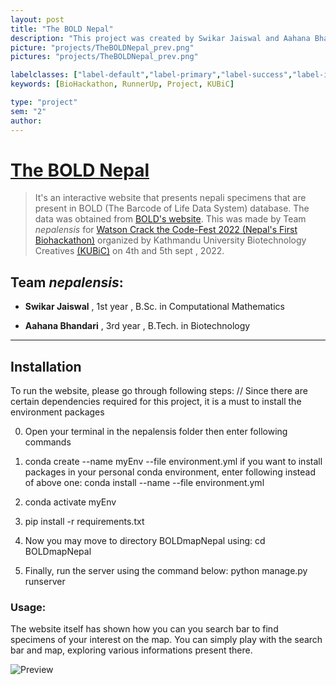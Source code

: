```yaml
---
layout: post
title: "The BOLD Nepal"
description: "This project was created by Swikar Jaiswal and Aahana Bhandari(Bsc. BT)  for Watson Crack-the-Code, Biohackathon conducted by KUBiC"
picture: "projects/TheBOLDNepal_prev.png"
pictures: "projects/TheBOLDNepal_prev.png"

labelclasses: ["label-default","label-primary","label-success","label-info","label-warning","label-danger"]
keywords: [BioHackathon, RunnerUp, Project, KUBiC]

type: "project"
sem: "2"
author:
---
```

# [**The BOLD Nepal** <i class="fa fa-github"></i>](https://github.com/suecarjayeswal/nepalensis.git)
>  It's an interactive website that presents nepali specimens that are present in BOLD (The Barcode of Life Data System) database. The data was obtained from [BOLD's website](https://boldsystems.org/). This was made by Team *nepalensis* for [Watson Crack the Code-Fest 2022 (Nepal's First Biohackathon)](https://kubicclub.ku.edu.np/) organized by Kathmandu University Biotechnology Creatives [(KUBiC)](https://kubicclub.ku.edu.np/biohackathon22/) on 4th and 5th sept , 2022.

## Team *nepalensis*:
- **Swikar Jaiswal** , 1st year , B.Sc. in Computational Mathematics

- **Aahana Bhandari** , 3rd year , B.Tech. in Biotechnology


---
## Installation

To run the website, please go through following steps:
// Since there are certain dependencies required for this project, it is a must to install the environment packages

0) Open your terminal in the nepalensis folder then enter following commands
1) conda create --name myEnv --file environment.yml
    if you want to install packages in your personal conda environment, enter following instead of above one:
        conda install --name <urEnvName> --file environment.yml

2) conda activate myEnv
3) pip install -r requirements.txt

4) Now you may move to directory BOLDmapNepal using:
        cd BOLDmapNepal

5) Finally, run the server using the command below:
        python manage.py runserver

### Usage:
The website itself has shown how you can you search bar to find specimens of your interest on the map. You can simply play with the search bar and map, exploring various informations present there.


![Preview](/assets/img/projects/TheBOLDNepal.gif)
